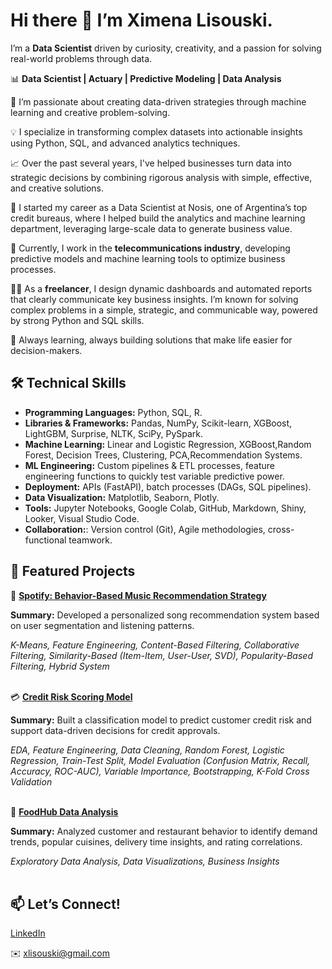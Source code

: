 # Hi there 👋 I’m Ximena Lisouski.

I’m a **Data Scientist** driven by curiosity, creativity, and a passion for solving real-world problems through data.

📊 **Data Scientist | Actuary | Predictive Modeling | Data Analysis**

🎯 I’m passionate about creating data-driven strategies through machine learning and creative problem-solving.

💡 I specialize in transforming complex datasets into actionable insights using Python, SQL, and advanced analytics techniques.

📈 Over the past several years, I've helped businesses turn data into strategic decisions by combining rigorous analysis with simple, effective, and creative solutions.

🏢 I started my career as a Data Scientist at Nosis, one of Argentina’s top credit bureaus, where I helped build the analytics and machine learning department, leveraging large-scale data to generate business value.

📡 Currently, I work in the **telecommunications industry**, developing predictive models and machine learning tools to optimize business processes. 

👩‍💻 As a **freelancer**, I design dynamic dashboards and automated reports that clearly communicate key business insights. I’m known for solving complex problems in a simple, strategic, and communicable way, powered by strong Python and SQL skills.

🚀 Always learning, always building solutions that make life easier for decision-makers.


## 🛠️ Technical Skills

* **Programming Languages:** Python, SQL, R.
* **Libraries & Frameworks:** Pandas, NumPy, Scikit-learn, XGBoost, LightGBM, Surprise, NLTK, SciPy, PySpark.
* **Machine Learning:** Linear and Logistic Regression, XGBoost,Random Forest, Decision Trees, Clustering, PCA,Recommendation Systems.
* **ML Engineering:** Custom pipelines & ETL processes, feature engineering functions to quickly test variable predictive power.
* **Deployment:** APIs (FastAPI), batch processes (DAGs, SQL pipelines).
* **Data Visualization:** Matplotlib, Seaborn, Plotly.
* **Tools:** Jupyter Notebooks, Google Colab, GitHub, Markdown, Shiny, Looker, Visual Studio Code.
* **Collaboration:**: Version control (Git), Agile methodologies, cross-functional teamwork.

## 📂 Featured Projects

🎵 [**Spotify: Behavior-Based Music Recommendation Strategy**](https://github.com/xlisouski/Project_DC/tree/main/Spotify_SongRecommendations)

**Summary:** Developed a personalized song recommendation system based on user segmentation and listening patterns.
  
*K-Means, Feature Engineering, Content-Based Filtering, Collaborative Filtering, Similarity-Based (Item-Item, User-User, SVD), Popularity-Based Filtering, Hybrid System*
<br><br/>

💳 [**Credit Risk Scoring Model**](https://github.com/xlisouski/Project_DC/tree/main/Risk_Score)

**Summary:** Built a classification model to predict customer credit risk and support data-driven decisions for credit approvals.

*EDA, Feature Engineering, Data Cleaning, Random Forest, Logistic Regression, Train-Test Split, Model Evaluation (Confusion Matrix, Recall, Accuracy, ROC-AUC), Variable Importance, Bootstrapping, K-Fold Cross Validation*
<br><br/>

🍟 [**FoodHub Data Analysis**](https://github.com/xlisouski/Project_DC/tree/main/FoodHub_DataAnalysis)

**Summary:** Analyzed customer and restaurant behavior to identify demand trends, popular cuisines, delivery time insights, and rating correlations.

*Exploratory Data Analysis, Data Visualizations, Business Insights*
<br><br/>

## 📫 Let’s Connect!

[LinkedIn](https://www.linkedin.com/in/ximena-lisouski-31b38189/)

✉️ xlisouski@gmail.com
